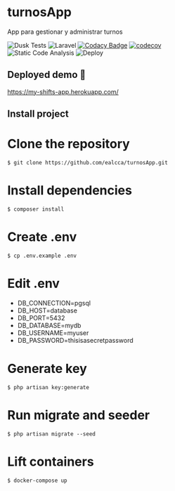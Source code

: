 # turnosApp
App para gestionar y administrar turnos

![Dusk Tests](https://github.com/ealcca/turnosApp/workflows/Dusk%20Tests/badge.svg)
![Laravel](https://github.com/ealcca/turnosApp/workflows/Laravel/badge.svg)
[![Codacy Badge](https://api.codacy.com/project/badge/Grade/3c84d5e4214643a28ce48a078d48f111)](https://app.codacy.com/gh/ealcca/turnosApp?utm_source=github.com&utm_medium=referral&utm_content=ealcca/turnosApp&utm_campaign=Badge_Grade)
[![codecov](https://codecov.io/gh/ealcca/turnosApp/branch/master/graph/badge.svg)](https://codecov.io/gh/ealcca/turnosApp)
![Static Code Analysis](https://github.com/ealcca/turnosApp/workflows/Static%20Code%20Analysis/badge.svg)
![Deploy](https://github.com/ealcca/turnosApp/workflows/Deploy/badge.svg)

## Deployed demo 🚀

https://my-shifts-app.herokuapp.com/

## Install project

# Clone the repository

```
$ git clone https://github.com/ealcca/turnosApp.git
```

# Install dependencies

```
$ composer install
```

# Create .env 

```
$ cp .env.example .env
```

# Edit .env

* DB_CONNECTION=pgsql
* DB_HOST=database
* DB_PORT=5432
* DB_DATABASE=mydb
* DB_USERNAME=myuser
* DB_PASSWORD=thisisasecretpassword

# Generate key

```
$ php artisan key:generate
```

# Run migrate and seeder

```
$ php artisan migrate --seed
```

# Lift containers

```
$ docker-compose up
```





